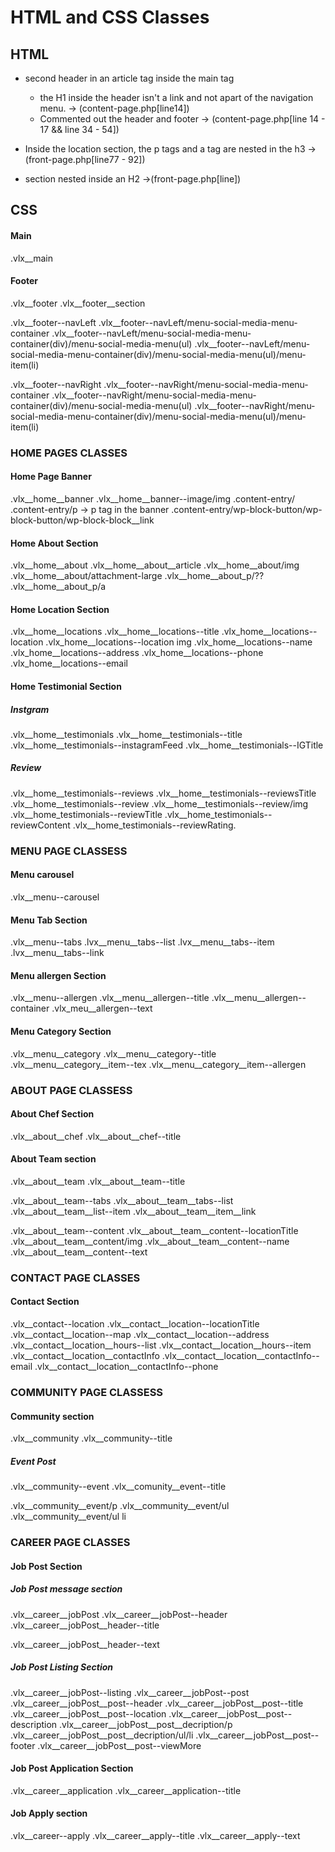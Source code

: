 # HTML and CSS Classes

## HTML

- second header in an article tag inside the main tag
  - the H1 inside the header isn't a link and not apart of the navigation menu. -> (content-page.php[line14])
  - Commented out the header and footer -> (content-page.php[line 14 - 17 && line 34 - 54])

- Inside the location section, the p tags and a tag are nested in the h3 ->(front-page.php[line77 - 92])

- section nested inside an H2
  ->(front-page.php[line])

## CSS

#### Main

  .vlx__main

#### Footer

  .vlx__footer
  .vlx__footer__section
  <!-- left Nav -->
  .vlx__footer--navLeft
    .vlx__footer--navLeft/menu-social-media-menu-container
      .vlx__footer--navLeft/menu-social-media-menu-container(div)/menu-social-media-menu(ul)
        .vlx__footer--navLeft/menu-social-media-menu-container(div)/menu-social-media-menu(ul)/menu-item(li)
  <!-- right Nav -->
  .vlx__footer--navRight
        .vlx__footer--navRight/menu-social-media-menu-container
      .vlx__footer--navRight/menu-social-media-menu-container(div)/menu-social-media-menu(ul)
        .vlx__footer--navRight/menu-social-media-menu-container(div)/menu-social-media-menu(ul)/menu-item(li)

### HOME PAGES CLASSES

#### Home Page Banner

 .vlx__home__banner
 .vlx__home__banner--image/img
 .content-entry/
   .content-entry/p -> p tag in the banner
   .content-entry/wp-block-button/wp-block-button/wp-block-block__link

#### Home About Section

 .vlx__home__about
 .vlx__home__about__article
 .vlx__home__about/img
 .vlx__home__about/attachment-large
 .vlx__home__about_p/??
  .vlx__home__about_p/a

#### Home Location Section

  .vlx__home__locations
  .vlx__home__locations--title
  .vlx_home__locations--location
    .vlx_home__locations--location img
    .vlx_home__locations--name
    .vlx_home__locations--address
    .vlx_home__locations--phone
    .vlx_home__locations--email

#### Home Testimonial Section

##### Instgram

  .vlx__home__testimonials
  .vlx__home__testimonials--title
  .vlx__home__testimonials--instagramFeed
  .vlx__home__testimonials--IGTitle

##### Review

  .vlx__home__testimonials--reviews
  .vlx__home__testimonials--reviewsTitle
  .vlx__home__testimonials--review
    .vlx__home__testimonials--review/img
  .vlx__home_testimonials--reviewTitle
  .vlx__home_testimonials--reviewContent
  .vlx__home_testimonials--reviewRating. 

### MENU PAGE CLASSESS

#### Menu carousel

  .vlx__menu--carousel

#### Menu Tab Section

  .vlx__menu--tabs
    .lvx__menu__tabs--list
    .lvx__menu__tabs--item
    .lvx__menu__tabs--link

#### Menu allergen Section

  .vlx__menu--allergen
  .vlx__menu__allergen--title
  .vlx__menu__allergen--container
  .vlx_meu__allergen--text

#### Menu Category Section

  .vlx__menu__category
  .vlx__menu__category--title
  .vlx__menu__category__item--tex
  .vlx__menu__category__item--allergen

### ABOUT PAGE CLASSESS

#### About Chef Section

  .vlx__about__chef
  .vlx__about__chef--title

#### About Team section

  .vlx__about__team
  .vlx__about__team--title
  <!-- tabs -->
  .vlx__about__team--tabs
  .vlx__about__team__tabs--list
  .vlx__about__team__list--item
  .vlx__about__team__item__link
  <!-- content -->
  .vlx__about__team--content
  .vlx__about__team__content--locationTitle
  .vlx__about__team__content/img
  .vlx__about__team__content--name
  .vlx__about__team__content--text

### CONTACT PAGE CLASSES

#### Contact Section

  .vlx__contact--location
  .vlx__contact__location--locationTitle
  .vlx__contact__location--map
  .vlx__contact__location--address
  .vlx__contact__location__hours--list
  .vlx__contact__location__hours--item
  .vlx__contact__location__contactInfo
    .vlx__contact__location__contactInfo--email
    .vlx__contact__location__contactInfo--phone

### COMMUNITY PAGE CLASSESS

#### Community section

  .vlx__community
  .vlx__community--title

##### Event Post

  .vlx__community--event
  .vlx__comunity__event--title
  <!-- p, ul, li can't be access from the page-community.php template - select elements -->
  .vlx__community__event/p
  .vlx__community__event/ul
    .vlx__community__event/ul li

### CAREER PAGE CLASSES

#### Job Post Section

##### Job Post message section

  .vlx__career__jobPost
  .vlx__career__jobPost--header
  .vlx__career__jobPost__header--title
  <!-- empty p tag -->
  .vlx__career__jobPost__header--text

##### Job Post Listing Section

  .vlx__career__jobPost--listing
  .vlx__career__jobPost--post
  .vlx__career__jobPost__post--header
  .vlx__career__jobPost__post--title
  .vlx__career__jobPost__post--location
  .vlx__career__jobPost__post--description
  .vlx__career__jobPost__post__decription/p
  .vlx__career__jobPost__post__decription/ul/li
  .vlx__career__jobPost__post--footer
  .vlx__career__jobPost__post--viewMore

#### Job Post Application Section

  .vlx__career__application
  .vlx__career__application--title

#### Job Apply section

  .vlx__career--apply
  .vlx__career__apply--title
  .vlx__career__apply--text
